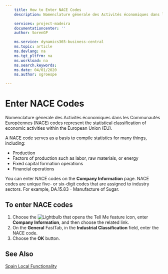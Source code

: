 ```yaml
---
    title: How to Enter NACE Codes
    description: Nomenclature génerale des Activités économiques dans les Communautés Européennes (NACE) codes represent the statistical classification of economic activities within the European Union (EU).

    services: project-madeira 
    documentationcenter: ''
    author: SorenGP

    ms.service: dynamics365-business-central
    ms.topic: article
    ms.devlang: na
    ms.tgt_pltfrm: na
    ms.workload: na
    ms.search.keywords:
    ms.date: 04/01/2020
    ms.author: sgroespe

---
```

# Enter NACE Codes
Nomenclature génerale des Activités économiques dans les Communautés Européennes (NACE) codes represent the statistical classification of economic activities within the European Union (EU).  

A NACE code serves as a basis to compile statistics for many things, including:  

- Production  
- Factors of production such as labor, raw materials, or energy  
- Fixed capital formation operations  
- Financial operations  

You can enter NACE codes on the **Company Information** page. NACE codes are unique five- or six-digit codes that are assigned to industry sectors. For example, DA.15.83 - Manufacture of Sugar.  

## To enter NACE codes  

1.  Choose the ![Lightbulb that opens the Tell Me feature](../../media/ui-search/search_small.png "Tell me what you want to do") icon, enter **Company Information**, and then choose the related link.  
2.  On the **General** FastTab, in the **Industrial Classification** field, enter the NACE code.  
3.  Choose the **OK** button.  

## See Also  
 [Spain Local Functionality](spain-local-functionality.md)
